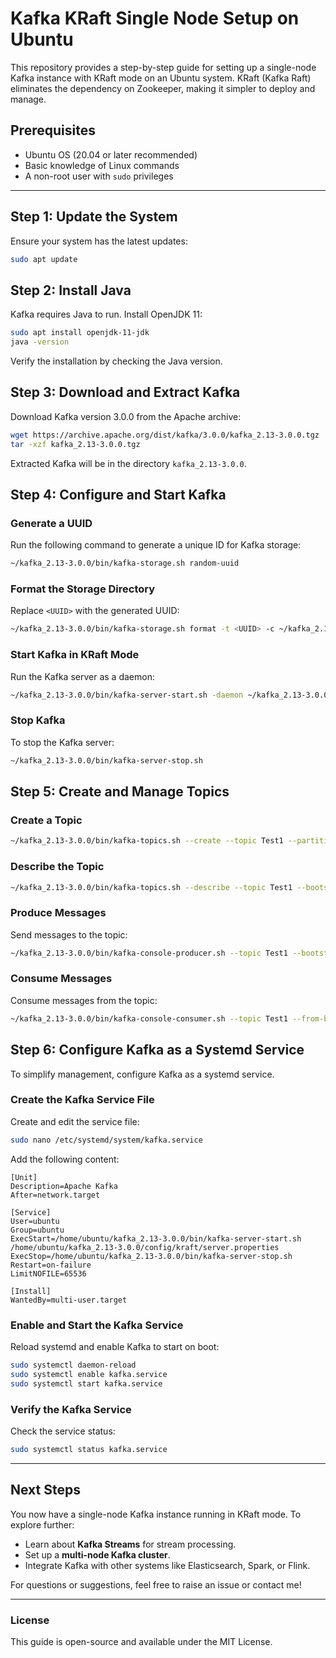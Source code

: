 # Kafka KRaft Single Node Setup on Ubuntu

This repository provides a step-by-step guide for setting up a single-node Kafka instance with KRaft mode on an Ubuntu system. KRaft (Kafka Raft) eliminates the dependency on Zookeeper, making it simpler to deploy and manage.

## Prerequisites
- Ubuntu OS (20.04 or later recommended)
- Basic knowledge of Linux commands
- A non-root user with `sudo` privileges

---

## Step 1: Update the System
Ensure your system has the latest updates:
```bash
sudo apt update
```

## Step 2: Install Java
Kafka requires Java to run. Install OpenJDK 11:
```bash
sudo apt install openjdk-11-jdk
java -version
```
Verify the installation by checking the Java version.

## Step 3: Download and Extract Kafka
Download Kafka version 3.0.0 from the Apache archive:
```bash
wget https://archive.apache.org/dist/kafka/3.0.0/kafka_2.13-3.0.0.tgz
tar -xzf kafka_2.13-3.0.0.tgz
```
Extracted Kafka will be in the directory `kafka_2.13-3.0.0`.

## Step 4: Configure and Start Kafka
### Generate a UUID
Run the following command to generate a unique ID for Kafka storage:
```bash
~/kafka_2.13-3.0.0/bin/kafka-storage.sh random-uuid
```

### Format the Storage Directory
Replace `<UUID>` with the generated UUID:
```bash
~/kafka_2.13-3.0.0/bin/kafka-storage.sh format -t <UUID> -c ~/kafka_2.13-3.0.0/config/kraft/server.properties
```

### Start Kafka in KRaft Mode
Run the Kafka server as a daemon:
```bash
~/kafka_2.13-3.0.0/bin/kafka-server-start.sh -daemon ~/kafka_2.13-3.0.0/config/kraft/server.properties
```

### Stop Kafka
To stop the Kafka server:
```bash
~/kafka_2.13-3.0.0/bin/kafka-server-stop.sh
```

## Step 5: Create and Manage Topics
### Create a Topic
```bash
~/kafka_2.13-3.0.0/bin/kafka-topics.sh --create --topic Test1 --partitions 1 --replication-factor 1 --bootstrap-server localhost:9092
```

### Describe the Topic
```bash
~/kafka_2.13-3.0.0/bin/kafka-topics.sh --describe --topic Test1 --bootstrap-server localhost:9092
```

### Produce Messages
Send messages to the topic:
```bash
~/kafka_2.13-3.0.0/bin/kafka-console-producer.sh --topic Test1 --bootstrap-server localhost:9092
```

### Consume Messages
Consume messages from the topic:
```bash
~/kafka_2.13-3.0.0/bin/kafka-console-consumer.sh --topic Test1 --from-beginning --bootstrap-server localhost:9092
```

## Step 6: Configure Kafka as a Systemd Service
To simplify management, configure Kafka as a systemd service.

### Create the Kafka Service File
Create and edit the service file:
```bash
sudo nano /etc/systemd/system/kafka.service
```

Add the following content:
```plaintext
[Unit]
Description=Apache Kafka
After=network.target

[Service]
User=ubuntu
Group=ubuntu
ExecStart=/home/ubuntu/kafka_2.13-3.0.0/bin/kafka-server-start.sh /home/ubuntu/kafka_2.13-3.0.0/config/kraft/server.properties
ExecStop=/home/ubuntu/kafka_2.13-3.0.0/bin/kafka-server-stop.sh
Restart=on-failure
LimitNOFILE=65536

[Install]
WantedBy=multi-user.target
```

### Enable and Start the Kafka Service
Reload systemd and enable Kafka to start on boot:
```bash
sudo systemctl daemon-reload
sudo systemctl enable kafka.service
sudo systemctl start kafka.service
```

### Verify the Kafka Service
Check the service status:
```bash
sudo systemctl status kafka.service
```

---

## Next Steps
You now have a single-node Kafka instance running in KRaft mode. To explore further:
- Learn about **Kafka Streams** for stream processing.
- Set up a **multi-node Kafka cluster**.
- Integrate Kafka with other systems like Elasticsearch, Spark, or Flink.

For questions or suggestions, feel free to raise an issue or contact me!

---

### License
This guide is open-source and available under the MIT License.
